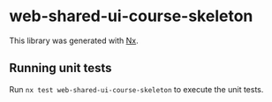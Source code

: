 # web-shared-ui-course-skeleton

This library was generated with [Nx](https://nx.dev).

## Running unit tests

Run `nx test web-shared-ui-course-skeleton` to execute the unit tests.
